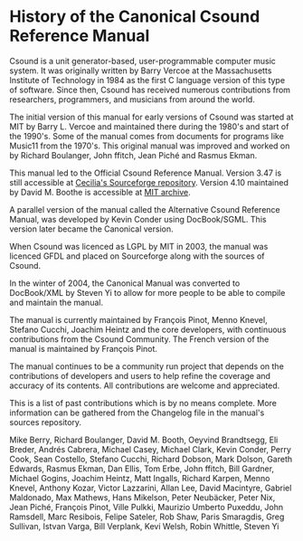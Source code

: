# History of the Canonical Csound Reference Manual

Csound is a unit generator-based, user-programmable computer music system. It was originally written by Barry Vercoe at the Massachusetts Institute of Technology in 1984 as the first C language version of this type of software. Since then, Csound has received numerous contributions from researchers, programmers, and musicians from around the world.

The initial version of this manual for early versions of Csound was started at MIT by Barry L. Vercoe and maintained there during the 1980's and start of the 1990's. Some of the manual comes from documents for programs like Music11 from the 1970's. This original manual was improved and worked on by Richard Boulanger, John ffitch, Jean Piché and Rasmus Ekman.

This manual led to the Official Csound Reference Manual. Version 3.47 is still accessible at [Cecilia's Sourceforge repository](https://cecilia.sourceforge.net/csman/TITLE.html). Version 4.10 maintained by David M. Boothe is accessible at [MIT archive](https://web.mit.edu/~mcanulty/Public/manual.pdf).

A parallel version of the manual called the Alternative Csound Reference Manual, was developed by Kevin Conder using DocBook/SGML. This version later became the Canonical version.

When Csound was licenced as LGPL by MIT in 2003, the manual was licenced GFDL and placed on Sourceforge along with the sources of Csound.

In the winter of 2004, the Canonical Manual was converted to DocBook/XML by Steven Yi to allow for more people to be able to compile and maintain the manual.

The manual is currently maintained by François Pinot, Menno Knevel, Stefano Cucchi, Joachim Heintz and the core developers, with continuous contributions from the Csound Community. The French version of the manual is maintained by François Pinot.

The manual continues to be a community run project that depends on the contributions of developers and users to help refine the coverage and accuracy of its contents. All contributions are welcome and appreciated.

This is a list of past contributions which is by no means complete. More information can be gathered from the Changelog file in the manual's sources repository. 

Mike Berry, Richard Boulanger, David M. Booth, Oeyvind Brandtsegg, Eli Breder, Andrés Cabrera, Michael Casey, Michael Clark, Kevin Conder, Perry Cook, Sean Costello, Stefano Cucchi, Richard Dobson, Mark Dolson, Gareth Edwards, Rasmus Ekman, Dan Ellis, Tom Erbe, John ffitch, Bill Gardner, Michael Gogins, Joachim Heintz, Matt Ingalls, Richard Karpen, Menno Knevel, Anthony Kozar, Victor Lazzarini, Allan Lee, David Macintyre, Gabriel Maldonado, Max Mathews, Hans Mikelson, Peter Neubäcker, Peter Nix, Jean Piché, François Pinot, Ville Pulkki, Maurizio Umberto Puxeddu, John Ramsdell, Marc Resibois, Felipe Sateler, Rob Shaw, Paris Smaragdis, Greg Sullivan, Istvan Varga, Bill Verplank, Kevi Welsh, Robin Whittle, Steven Yi
